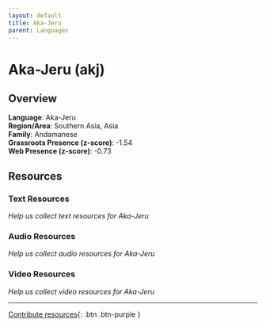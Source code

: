 ```yaml
---
layout: default
title: Aka-Jeru
parent: Languages
---
```


# Aka-Jeru (akj)

## Overview

**Language**: Aka-Jeru  
**Region/Area**: Southern Asia, Asia  
**Family**: Andamanese  
**Grassroots Presence (z-score)**: -1.54  
**Web Presence (z-score)**: -0.73  

## Resources

### Text Resources
*Help us collect text resources for Aka-Jeru*

### Audio Resources
*Help us collect audio resources for Aka-Jeru*

### Video Resources
*Help us collect video resources for Aka-Jeru*

---

[Contribute resources](https://forms.office.com/e/1SfLJx3u1r){: .btn .btn-purple }
